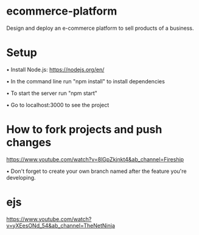 # ecommerce-platform
Design and deploy an e-commerce platform to sell products of a business.

# Setup 
• Install Node.js: https://nodejs.org/en/

• In the command line run "npm install" to install dependencies 

• To start the server run "npm start" 

• Go to localhost:3000 to see the project 

# How to fork projects and push changes
https://www.youtube.com/watch?v=8lGpZkjnkt4&ab_channel=Fireship

• Don't forget to create your own branch named after the feature you're developing.

# ejs 
https://www.youtube.com/watch?v=yXEesONd_54&ab_channel=TheNetNinja
